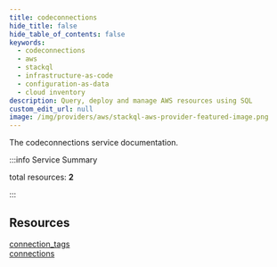 ```yaml
---
title: codeconnections
hide_title: false
hide_table_of_contents: false
keywords:
  - codeconnections
  - aws
  - stackql
  - infrastructure-as-code
  - configuration-as-data
  - cloud inventory
description: Query, deploy and manage AWS resources using SQL
custom_edit_url: null
image: /img/providers/aws/stackql-aws-provider-featured-image.png
---
```


The codeconnections service documentation.

:::info Service Summary

<div class="row">
<div class="providerDocColumn">
<span>total resources:&nbsp;<b>2</b></span><br />
</div>
</div>

:::

## Resources
<div class="row">
<div class="providerDocColumn">
<a href="/providers/aws/codeconnections/connection_tags/">connection_tags</a>
</div>
<div class="providerDocColumn">
<a href="/providers/aws/codeconnections/connections/">connections</a>
</div>
</div>